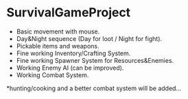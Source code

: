 # SurvivalGameProject

- Basic movement with mouse.
- Day&Night sequence (Day for loot / Night for fight).
- Pickable items and weapons.
- Fine working Inventory/Crafting System.
- Fine working Spawner System for Resources&Enemies.
- Working Enemy AI (can be improved). 
- Working Combat System.


*hunting/cooking and a better combat system will be added...


